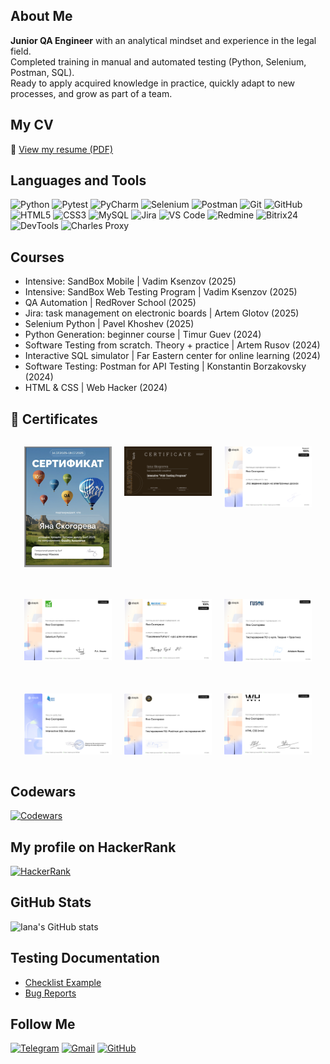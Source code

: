 
## About Me

**Junior QA Engineer** with an analytical mindset and experience in the legal field.  
Completed training in manual and automated testing (Python, Selenium, Postman, SQL).  
Ready to apply acquired knowledge in practice, quickly adapt to new processes, and grow as part of a team.

## My CV
📌 [View my resume (PDF)](https://drive.google.com/file/d/1-Yq26CUifoXJgVUBwqXP4C_aloIF8ZlS/view?usp=sharing)

## Languages and Tools
![Python](https://img.shields.io/badge/Python-3776AB?style=social&logo=python)
![Pytest](https://img.shields.io/badge/Pytest-0A9EDC?style=social&logo=pytest)
![PyCharm](https://img.shields.io/badge/PyCharm-000000?style=social&logo=pycharm)
![Selenium](https://img.shields.io/badge/Selenium-43B02A?style=social&logo=selenium)
![Postman](https://img.shields.io/badge/Postman-FF6C37?style=social&logo=postman)
![Git](https://img.shields.io/badge/Git-F05032?style=social&logo=git)
![GitHub](https://img.shields.io/badge/GitHub-181717?style=social&logo=github)
![HTML5](https://img.shields.io/badge/HTML5-E34F26?style=social&logo=html5)
![CSS3](https://img.shields.io/badge/CSS3-1572B6?style=social&logo=css3)
![MySQL](https://img.shields.io/badge/MySQL-4479A1?style=social&logo=mysql)
![Jira](https://img.shields.io/badge/Jira-0052CC?style=social&logo=jira)
![VS Code](https://img.shields.io/badge/VSCode-007ACC?style=social&logo=visualstudiocode)
![Redmine](https://img.shields.io/badge/Redmine-B32024?style=social&logo=redmine)
![Bitrix24](https://img.shields.io/badge/Bitrix24-0085CA?style=social&logo=bitrix24)
![DevTools](https://img.shields.io/badge/Chrome%20DevTools-4285F4?style=social&logo=google-chrome)
![Charles Proxy](https://img.shields.io/badge/Charles%20Proxy-008080?style=social&logo=https://drive.google.com/file/d/1SEIUAvZ_I6HZPL7bP74rDTt0A1GZyIfT/view?usp=sharing)

## Courses
- Intensive: SandBox Mobile | Vadim Ksenzov (2025)
- Intensive: SandBox Web Testing Program | Vadim Ksenzov (2025)
- QA Automation | RedRover School (2025)
- Jira: task management on electronic boards | Artem Glotov (2025)
- Selenium Python |  Pavel Khoshev (2025)
- Python Generation: beginner course | Timur Guev (2024)
- Software Testing from scratch. Theory + practice | Artem Rusov (2024)
- Interactive SQL simulator | Far Eastern center for online learning (2024)
- Software Testing: Postman for API Testing | Konstantin Borzakovsky (2024)
- HTML & CSS | Web Hacker (2024)

<h2>🏅 Certificates</h2>

<div align="center" style="max-width: 900px; display: flex; flex-wrap: wrap; justify-content: center; gap: 20px;">

  <img src="https://github.com/i-skogoreva/i-skogoreva/raw/main/assets/Surf_2025_thumb.png" 
       alt="Surf" width="140" onclick="openModal('https://github.com/i-skogoreva/i-skogoreva/blob/main/assets/Surf_2025.pdf?raw=true')">

  <img src="https://github.com/i-skogoreva/i-skogoreva/raw/main/assets/Intensive_thumb.png" 
       alt="Intensive" width="140" onclick="openModal('https://github.com/i-skogoreva/i-skogoreva/blob/main/assets/Intensive%20Web%20Testing%20program.png?raw=true')">

  <img src="https://github.com/i-skogoreva/i-skogoreva/raw/main/assets/Jira_thumb.png" 
       alt="Jira" width="140" onclick="openModal('https://github.com/i-skogoreva/i-skogoreva/blob/main/assets/Jira.pdf?raw=true')">

  <img src="https://github.com/i-skogoreva/i-skogoreva/raw/main/assets/Selenium_thumb.png" 
       alt="Selenium" width="140" onclick="openModal('https://github.com/i-skogoreva/i-skogoreva/blob/main/assets/Selenium.pdf?raw=true')">

  <img src="https://github.com/i-skogoreva/i-skogoreva/raw/main/assets/Python_thumb.png" 
       alt="Python" width="140" onclick="openModal('https://github.com/i-skogoreva/i-skogoreva/blob/main/assets/Python.pdf?raw=true')">

  <img src="https://github.com/i-skogoreva/i-skogoreva/raw/main/assets/QA_thumb.png" 
       alt="QA" width="140" onclick="openModal('https://github.com/i-skogoreva/i-skogoreva/blob/main/assets/QA.pdf?raw=true')">

  <img src="https://github.com/i-skogoreva/i-skogoreva/raw/main/assets/SQL_thumb.png" 
       alt="SQL" width="140" onclick="openModal('https://github.com/i-skogoreva/i-skogoreva/blob/main/assets/SQL.pdf?raw=true')">

  <img src="https://github.com/i-skogoreva/i-skogoreva/raw/main/assets/TestingAPI_thumb.png" 
       alt="API" width="140" onclick="openModal('https://github.com/i-skogoreva/i-skogoreva/blob/main/assets/TestingAPI.pdf?raw=true')">

  <img src="https://github.com/i-skogoreva/i-skogoreva/raw/main/assets/HTML_thumb.png" 
       alt="HTML" width="140" onclick="openModal('https://github.com/i-skogoreva/i-skogoreva/blob/main/assets/HTML.pdf?raw=true')">

</div>

<!-- Modal -->
<div id="modal" style="display:none; position:fixed; top:0; left:0; width:100%; height:100%; 
    background:rgba(0,0,0,0.8); z-index:1000; justify-content:center; align-items:center;">
  <span onclick="closeModal()" style="position:absolute; top:20px; right:40px; color:white; font-size:40px; cursor:pointer;">&times;</span>
  <iframe id="modalContent" style="width:80%; height:80%; border:none; border-radius:10px; background:white;"></iframe>
</div>

<script>
function openModal(url) {
  document.getElementById("modalContent").src = url;
  document.getElementById("modal").style.display = "flex";
}
function closeModal() {
  document.getElementById("modal").style.display = "none";
  document.getElementById("modalContent").src = "";
}
</script>

## Codewars
[![Codewars](https://www.codewars.com/users/IanaSkogoreva/badges/small)](https://www.codewars.com/users/IanaSkogoreva)

## My profile on HackerRank

[![HackerRank](https://img.shields.io/badge/HackerRank-Profile-2EC866?logo=HackerRank&logoColor=white)](https://www.hackerrank.com/profile/iana_skogoreva)

## GitHub Stats
![Iana's GitHub stats](https://github-readme-stats.vercel.app/api?username=i-skogoreva&show_icons=true&theme=tokyonight)


## Testing Documentation
- [Checklist Example](https://docs.google.com/spreadsheets/d/1-AKBOmSRo4E0C-s_332DfaeDXeJFNBcl/edit?usp=share_link&ouid=111079407921790350247&rtpof=true&sd=true)
- [Bug Reports](https://docs.google.com/spreadsheets/d/1ZiWk9bmsLC13tCcgclOGsOpei6wEwMeD/edit?usp=share_link&ouid=111079407921790350247&rtpof=true&sd=true)


## Follow Me
[![Telegram](https://img.shields.io/badge/Telegram-2CA5E0?style=for-the-badge&logo=telegram&logoColor=white)](https://t.me/i_skogoreva)
[![Gmail](https://img.shields.io/badge/Gmail-D14836?style=for-the-badge&logo=gmail&logoColor=white)](mailto:iana.skogoreva@gmail.com)
[![GitHub](https://img.shields.io/badge/GitHub-100000?style=for-the-badge&logo=github&logoColor=white)](https://github.com/i-skogoreva)
